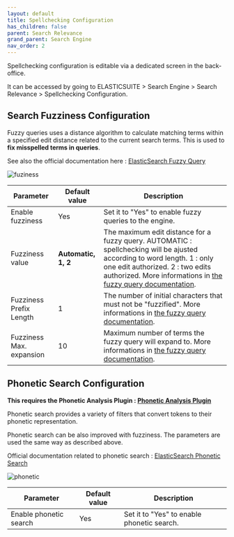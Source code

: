 ```yaml
---
layout: default
title: Spellchecking Configuration
has_children: false
parent: Search Relevance
grand_parent: Search Engine
nav_order: 2
---
```


Spellchecking configuration is editable via a dedicated screen in the back-office.

It can be accessed by going to ELASTICSUITE > Search Engine > Search Relevance > Spellchecking Configuration.

## Search Fuzziness Configuration

Fuzzy queries uses a distance algorithm to calculate matching terms within a specified edit distance related to the current search terms.
This is used to **fix misspelled terms in queries**.

See also the official documentation here : [ElasticSearch Fuzzy Query](https://www.elastic.co/guide/en/elasticsearch/reference/current/query-dsl-fuzzy-query.html#query-dsl-fuzzy-query)

![fuziness](https://user-images.githubusercontent.com/98949123/152805108-309b0563-63e6-4dd5-b333-3faebf406b38.PNG)

Parameter                    | Default value  | Description
-----------------------------|----------------|------------
Enable fuzziness             |           Yes  | Set it to "Yes" to enable fuzzy queries to the engine.
Fuzziness value              |           **Automatic, 1, 2**| The maximum edit distance for a fuzzy query. AUTOMATIC : spellchecking will be ajusted according to word length. 1 : only one edit authorized. 2 : two edits authorized. More informations in [the fuzzy query documentation](https://www.elastic.co/guide/en/elasticsearch/reference/current/query-dsl-fuzzy-query.html#_parameters_7).
Fuzziness Prefix Length      |              1 | The number of initial characters that must not be "fuzzified". More informations in [the fuzzy query documentation](https://www.elastic.co/guide/en/elasticsearch/reference/current/query-dsl-fuzzy-query.html#_parameters_7).
Fuzziness Max. expansion     |             10 | Maximum number of terms the fuzzy query will expand to. More informations in [the fuzzy query documentation](https://www.elastic.co/guide/en/elasticsearch/reference/current/query-dsl-fuzzy-query.html#_parameters_7).

## Phonetic Search Configuration

**This requires the Phonetic Analysis Plugin : [Phonetic Analysis Plugin](https://github.com/elastic/elasticsearch/tree/master/plugins/analysis-phonetic)**

Phonetic search provides a variety of filters that convert tokens to their phonetic representation.

Phonetic search can be also improved with fuzziness. The parameters are used the same way as described above.

Official documentation related to phonetic search : [ElasticSearch Phonetic Search](https://www.elastic.co/guide/en/elasticsearch/plugins/master/analysis-phonetic.html)

![phonetic](https://user-images.githubusercontent.com/98949123/152805685-81c3c31d-2058-4817-89f1-a5feb3496cdd.PNG)

Parameter                             | Default value  | Description
--------------------------------------|----------------|------------
Enable phonetic search                |           Yes  | Set it to "Yes" to enable phonetic search.

